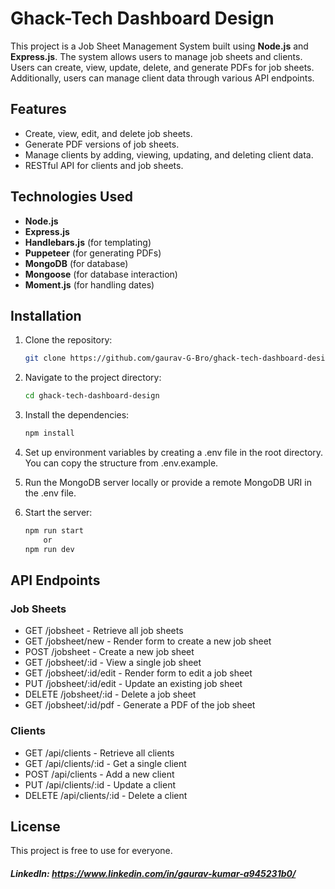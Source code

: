 # Ghack-Tech Dashboard Design

This project is a Job Sheet Management System built using **Node.js** and **Express.js**. The system allows users to manage job sheets and clients. Users can create, view, update, delete, and generate PDFs for job sheets. Additionally, users can manage client data through various API endpoints.

## Features

- Create, view, edit, and delete job sheets.
- Generate PDF versions of job sheets.
- Manage clients by adding, viewing, updating, and deleting client data.
- RESTful API for clients and job sheets.

## Technologies Used

- **Node.js**
- **Express.js**
- **Handlebars.js** (for templating)
- **Puppeteer** (for generating PDFs)
- **MongoDB** (for database)
- **Mongoose** (for database interaction)
- **Moment.js** (for handling dates)

## Installation

1. Clone the repository:

   ```bash
   git clone https://github.com/gaurav-G-Bro/ghack-tech-dashboard-design.git
2. Navigate to the project directory:
    ```bash
    cd ghack-tech-dashboard-design
3. Install the dependencies:
    ```bash
    npm install
4. Set up environment variables by creating a .env file in the root directory. You can copy the structure from .env.example.

5. Run the MongoDB server locally or provide a remote MongoDB URI in the .env file.

6. Start the server:
    ```bash
    npm run start
        or
    npm run dev
## API Endpoints
### Job Sheets
* GET /jobsheet - Retrieve all job sheets
* GET /jobsheet/new - Render form to create a new job sheet
* POST /jobsheet - Create a new job sheet
* GET /jobsheet/:id - View a single job sheet
* GET /jobsheet/:id/edit - Render form to edit a job sheet
* PUT /jobsheet/:id/edit - Update an existing job sheet
* DELETE /jobsheet/:id - Delete a job sheet
* GET /jobsheet/:id/pdf - Generate a PDF of the job sheet
### Clients
* GET /api/clients - Retrieve all clients
* GET /api/clients/:id - Get a single client
* POST /api/clients - Add a new client
* PUT /api/clients/:id - Update a client
* DELETE /api/clients/:id - Delete a client
## License
This project is free to use for everyone.
##### LinkedIn: https://www.linkedin.com/in/gaurav-kumar-a945231b0/
